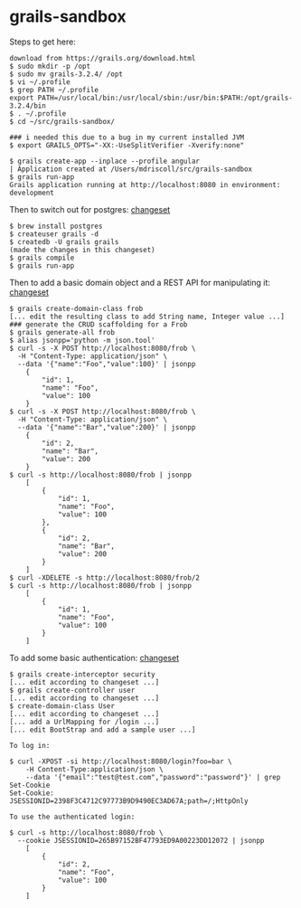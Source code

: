 # grails-sandbox

Steps to get here:

    download from https://grails.org/download.html
    $ sudo mkdir -p /opt
    $ sudo mv grails-3.2.4/ /opt
    $ vi ~/.profile
    $ grep PATH ~/.profile
    export PATH=/usr/local/bin:/usr/local/sbin:/usr/bin:$PATH:/opt/grails-3.2.4/bin
    $ . ~/.profile
    $ cd ~/src/grails-sandbox/

    ### i needed this due to a bug in my current installed JVM
    $ export GRAILS_OPTS="-XX:-UseSplitVerifier -Xverify:none"

    $ grails create-app --inplace --profile angular
    | Application created at /Users/mdriscoll/src/grails-sandbox
    $ grails run-app
    Grails application running at http://localhost:8080 in environment: development

Then to switch out for postgres: [changeset](0fa590fdae54056ea98316f17d92ad1e650a328d)

    $ brew install postgres
    $ createuser grails -d
    $ createdb -U grails grails
    (made the changes in this changeset)
    $ grails compile
    $ grails run-app

Then to add a basic domain object and a REST API for manipulating it: [changeset](409b703506f653fe54ae557c029dde7e1f58db09)

    $ grails create-domain-class frob
    [... edit the resulting class to add String name, Integer value ...]
    ### generate the CRUD scaffolding for a Frob
    $ grails generate-all frob
    $ alias jsonpp='python -m json.tool'
    $ curl -s -X POST http://localhost:8080/frob \
      -H "Content-Type: application/json" \
      --data '{"name":"Foo","value":100}' | jsonpp
        {
            "id": 1,
            "name": "Foo",
            "value": 100
        }
    $ curl -s -X POST http://localhost:8080/frob \
      -H "Content-Type: application/json" \
      --data '{"name":"Bar","value":200}' | jsonpp
        {
            "id": 2,
            "name": "Bar",
            "value": 200
        }
    $ curl -s http://localhost:8080/frob | jsonpp
        [
            {
                "id": 1,
                "name": "Foo",
                "value": 100
            },
            {
                "id": 2,
                "name": "Bar",
                "value": 200
            }
        ]
    $ curl -XDELETE -s http://localhost:8080/frob/2
    $ curl -s http://localhost:8080/frob | jsonpp
        [
            {
                "id": 1,
                "name": "Foo",
                "value": 100
            }
        ]

To add some basic authentication: [changeset](c0b67e7f570dc27dd9c4e540f52bcc4ca5740995)

    $ grails create-interceptor security
    [... edit according to changeset ...]
    $ grails create-controller user
    [... edit according to changeset ...]
    $ create-domain-class User
    [... edit according to changeset ...]
    [... add a UrlMapping for /login ...]
    [... edit BootStrap and add a sample user ...]

    To log in:

    $ curl -XPOST -si http://localhost:8080/login?foo=bar \
        -H Content-Type:application/json \
        --data '{"email":"test@test.com","password":"password"}' | grep Set-Cookie
    Set-Cookie: JSESSIONID=2398F3C4712C97773B9D9490EC3AD67A;path=/;HttpOnly

    To use the authenticated login:

    $ curl -s http://localhost:8080/frob \
      --cookie JSESSIONID=265B97152BF47793ED9A00223DD12072 | jsonpp
        [
            {
                "id": 2,
                "name": "Foo",
                "value": 100
            }
        ]
